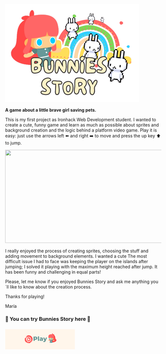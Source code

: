  
 ![bunnies_logo](https://github.com/MaGaBoo/ironhack-videogame-project/blob/master/assets/images/Game%20logo_cut.png)
 
**A game about a little brave girl saving pets.**

This is my first project as Ironhack Web Development student. 
I wanted to create a cute, funny game and learn as much as possible about sprites and background creation and the logic behind a platform video game. Play it is easy: just use the arrows left ⬅️ and right ➡️ to move and press the up key ⬆️ to jump.

<img src="https://user-images.githubusercontent.com/91290073/148745236-2f070f6e-066a-457a-94a8-f6bd8f605c51.png" width="600" height="300" style="max-width: 100%">


I really enjoyed the process of creating sprites, choosing the stuff and adding movement to background elements. I wanted a cute
The most difficult issue I had to face was keeping the player on the islands after jumping; I solved it playing with the maximum height reached after jump. It has been funny and challenging in equal parts!

Please, let me know if you enjoyed Bunnies Story and ask me anything you´ll like to know about the creation process.

Thanks for playing!

María

 ### 🐰 You can try Bunnies Story here 🐰 <h3>

<a href="https://magaboo.github.io/ironhack-videogame-project/" rel="nofollow">
<img src="https://github.com/MaGaBoo/ironhack-videogame-project/blob/master/assets/images/Play.png">
 

